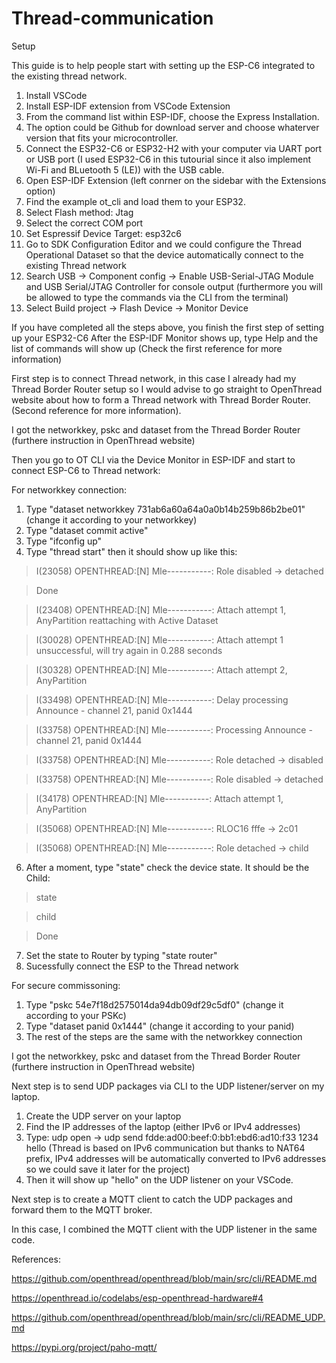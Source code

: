 # Thread-communication

Setup

This guide is to help people start with setting up the ESP-C6 integrated to the existing thread network.  
1. Install VSCode
2. Install ESP-IDF extension from VSCode Extension
3. From the command list within ESP-IDF, choose the Express Installation.
4. The option could be Github for download server and choose whaterver version that fits your microcontroller.
5. Connect the ESP32-C6 or ESP32-H2 with your computer via UART port or USB port (I used ESP32-C6 in this tutourial since it also implement Wi-Fi and BLuetooth 5 (LE)) with the USB cable.
6. Open ESP-IDF Extension (left conrner on the sidebar with the Extensions option)
7. Find the example ot_cli and load them to your ESP32.
8. Select Flash method: Jtag
9. Select the correct COM port
10. Set Espressif Device Target: esp32c6
11. Go to SDK Configuration Editor and we could configure the Thread Operational Dataset so that the device automatically connect to the existing Thread network
12. Search USB -> Component config -> Enable USB-Serial-JTAG Module and USB Serial/JTAG Controller for console output (furthermore you will be allowed to type the commands via the CLI from the terminal)
13. Select Build project -> Flash Device -> Monitor Device

If you have completed all the steps above, you finish the first step of setting up your ESP32-C6
After the ESP-IDF Monitor shows up, type Help and the list of commands will show up (Check the first reference for more information)

First step is to connect Thread network, in this case I already had my Thread Border Router setup so I would advise to go straight to OpenThread website about how to form a Thread network with Thread Border Router. (Second reference for more information).       

I got the networkkey, pskc and dataset from the Thread Border Router (furthere instruction in OpenThread website)

Then you go to OT CLI via the Device Monitor in ESP-IDF and start to connect ESP-C6 to Thread network:

For networkkey connection:
1. Type "dataset networkkey 731ab6a60a64a0a0b14b259b86b2be01"  (change it according to your networkkey)
2. Type "dataset commit active"
3. Type "ifconfig up"
4. Type "thread start" then it should show up like this:

> I(23058) OPENTHREAD:[N] Mle-----------: Role disabled -> detached

> Done

> I(23408) OPENTHREAD:[N] Mle-----------: Attach attempt 1, AnyPartition reattaching with Active Dataset

> I(30028) OPENTHREAD:[N] Mle-----------: Attach attempt 1 unsuccessful, will try again in 0.288 seconds

> I(30328) OPENTHREAD:[N] Mle-----------: Attach attempt 2, AnyPartition 

> I(33498) OPENTHREAD:[N] Mle-----------: Delay processing Announce - channel 21, panid 0x1444

> I(33758) OPENTHREAD:[N] Mle-----------: Processing Announce - channel 21, panid 0x1444

> I(33758) OPENTHREAD:[N] Mle-----------: Role detached -> disabled

> I(33758) OPENTHREAD:[N] Mle-----------: Role disabled -> detached

> I(34178) OPENTHREAD:[N] Mle-----------: Attach attempt 1, AnyPartition 

> I(35068) OPENTHREAD:[N] Mle-----------: RLOC16 fffe -> 2c01

> I(35068) OPENTHREAD:[N] Mle-----------: Role detached -> child

6. After a moment, type "state" check the device state. It should be the Child:

> state

> child

> Done

7. Set the state to Router by typing "state router"
8. Sucessfully connect the ESP to the Thread network



For secure commissoning: 
1. Type "pskc 54e7f18d2575014da94db09df29c5df0" (change it according to your PSKc)
2. Type "dataset panid 0x1444" (change it according to your panid)
3. The rest of the steps are the same with the networkkey connection

I got the networkkey, pskc and dataset from the Thread Border Router (furthere instruction in OpenThread website)

Next step is to send UDP packages via CLI to the UDP listener/server on my laptop.
1. Create the UDP server on your laptop
2. Find the IP addresses of the laptop (either IPv6 or IPv4 addresses)
3. Type: udp open -> udp send fdde:ad00:beef:0:bb1:ebd6:ad10:f33 1234 hello   (Thread is based on IPv6 communication but thanks to NAT64 prefix, IPv4 addresses will be automatically converted to IPv6 addresses so we could save it later for the project)
4. Then it will show up "hello" on the UDP listener on your VSCode.

Next step is to create a MQTT client to catch the UDP packages and forward them to the MQTT broker. 

In this case, I combined the MQTT client with the UDP listener in the same code.



   










References: 

https://github.com/openthread/openthread/blob/main/src/cli/README.md 

https://openthread.io/codelabs/esp-openthread-hardware#4

https://github.com/openthread/openthread/blob/main/src/cli/README_UDP.md

https://pypi.org/project/paho-mqtt/
